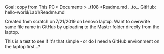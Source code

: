 Goal: copy from This PC > Documents > _t108 >Readme.md  ...to... GitHub: hello-world/Lab1/Readme.md


Created from scratch on 7/21/2019 on Lenovo laptop.  Want to overwrite same file name in GitHub by
uploading to the Master folder directly from the laptop.

This is a test to see if it's that simple - or do I need a GitHub environment on the laptop first...?